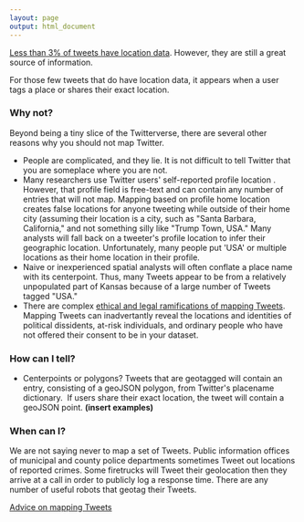 ```yaml
---
layout: page
output: html_document
---
```


[Less than 3% of tweets have location data](proportions.md). However, they are still a great source of information.

For those few tweets that do have location data, it appears when a user tags a place or shares their exact location. 

### Why not?
Beyond being a tiny slice of the Twitterverse, there are several other reasons why you should not map Twitter.

- People are complicated, and they lie. It is not difficult to tell Twitter that you are someplace where you are not.
- Many researchers use Twitter users' self-reported profile location <citation needed>. However, that profile field is free-text and can contain any number of entries that will not map. Mapping based on profile home location creates false locations for anyone tweeting while outside of their home city (assuming their location is a city, such as "Santa Barbara, California," and not something silly like "Trump Town, USA."  Many analysts will fall back on a tweeter's profile location to infer their geographic location. Unfortunately, many people put 'USA' 
or multiple locations as their home location in their profile. 
- Naive or inexperienced spatial analysts will often conflate a place name with its centerpoint. Thus, many Tweets appear to be from a relatively unpopulated part of Kansas because of a large number of Tweets tagged "USA."
- There are complex [ethical and legal ramifications of mapping Tweets](ethics.md). Mapping Tweets can inadvertantly reveal the locations and identities of political dissidents, at-risk individuals, and ordinary people who have not offered their consent to be in your dataset.       

 
### How can I tell?
- Centerpoints or polygons? Tweets that are geotagged will contain an entry, consisting of a geoJSON polygon, from Twitter&#39;s placename dictionary.&nbsp; If users share their exact location, the tweet will contain a geoJSON point. **(insert examples)**

### When can I?
We are not saying never to map a set of Tweets. Public information offices of municipal and county police departments sometimes Tweet out locations of reported crimes. Some firetrucks will Tweet their geolocation then they arrive at a call in order to publicly log a response time. There are any number of useful robots that geotag their Tweets.    
 
[Advice on mapping Tweets](mapping.md)    
